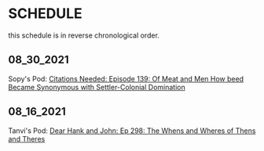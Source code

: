 # SCHEDULE

this schedule is in reverse chronological order.

## 08_30_2021

Sopy's Pod: [Citations Needed: Episode 139: Of Meat and Men How beed Became Synonymous with Settler-Colonial Domination](https://podcasts.apple.com/us/podcast/citations-needed/id1258545975?i=1000527382540)

## 08_16_2021

Tanvi's Pod: [Dear Hank and John: Ep 298: The Whens and Wheres of Thens and Theres ](https://podcasts.apple.com/us/podcast/dear-hank-john/id1002937870?i=1000530780007)
